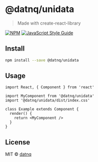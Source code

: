 # @datnq/unidata

> Made with create-react-library

[![NPM](https://img.shields.io/npm/v/@datnq/unidata.svg)](https://www.npmjs.com/package/@datnq/unidata) [![JavaScript Style Guide](https://img.shields.io/badge/code_style-standard-brightgreen.svg)](https://standardjs.com)

## Install

```bash
npm install --save @datnq/unidata
```

## Usage

```tsx
import React, { Component } from 'react'

import MyComponent from '@datnq/unidata'
import '@datnq/unidata/dist/index.css'

class Example extends Component {
  render() {
    return <MyComponent />
  }
}
```

## License

MIT © [datnq](https://github.com/datnq)
